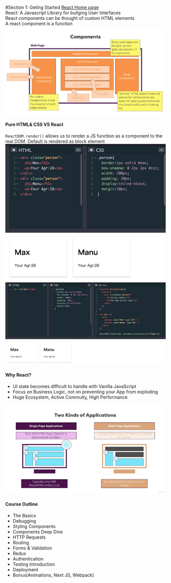 #Section 1: Geting Started
<a href="https://reactjs.org/" target="_blank">React Home page</a>  
React: A Javascript Library for builging User Interfaces  
React components can be thought of custom HTML elements  
A react component is a function
![section1-1 img](../markdownNotes-img/section1-1.png)

#### Pure HTML& CSS VS React
`ReactDOM.render()` allows us to render a JS function as a component to the real DOM. Default is rendered as block element
![section1-2 img](../markdownNotes-img/section1-2.png)
![section1-3 img](../markdownNotes-img/section1-3.png)

#### Why React?

-  UI state becomes difficult to handle with Vanilla JavaScript
-  Focus on Business Logic, not on preventing your App from exploding
-  Huge Ecosystem, Active Commuity, High Performance

![section1-4 img](../markdownNotes-img/section1-4.png)

#### Course Outline

-  The Basics
-  Debugging
-  Styling Components
-  Components Deep Dive
-  HTTP Requests
-  Routing
-  Forms & Validation
-  Redux
-  Authentication
-  Testing Introduction
-  Deployment
-  Bonus(Animations, Next JS, Webpack)